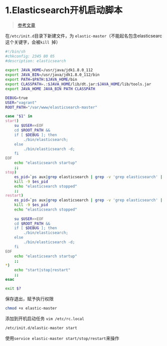 # 1.Elasticsearch开机启动脚本
> [参考文章](https://www.jianshu.com/p/06794b2a7588)

在`/etc/init.d`目录下新建文件，为 `elastic-master`（不能起名包含elasticsearc 这个关键字，会被`kill `掉）
```sh
#!/bin/sh
#chkconfig: 2345 80 05
#description: elasticsearch
 
export JAVA_HOME=/usr/java/jdk1.8.0_112
export JAVA_BIN=/usr/java/jdk1.8.0_112/bin
export PATH=$PATH:$JAVA_HOME/bin
export CLASSPATH=.:$JAVA_HOME/lib/dt.jar:$JAVA_HOME/lib/tools.jar
export JAVA_HOME JAVA_BIN PATH CLASSPATH

DEBUG=true
USER="vagrant"
ROOT_PATH="/var/www/elasticsearch-master"

case "$1" in
start)
    su $USER<<EOF
    cd $ROOT_PATH &&
    if [ $DEBUG ]; then 
        ./bin/elasticsearch;
    else 
        ./bin/elasticsearch -d;
    fi
EOF
    echo "elasticsearch startup"
    ;;  
stop)
    es_pid=`ps aux|grep elasticsearch | grep -v 'grep elasticsearch' | awk '{print $2}'`
    kill -9 $es_pid
    echo "elasticsearch stopped"
    ;;  
restart)
    es_pid=`ps aux|grep elasticsearch | grep -v 'grep elasticsearch' | awk '{print $2}'`
    kill -9 $es_pid
    echo "elasticsearch stopped"
    
    su $USER<<EOF
    cd $ROOT_PATH &&
    if [ $DEBUG ]; then 
        ./bin/elasticsearch;
    else 
        ./bin/elasticsearch -d;
    fi
EOF
    echo "elasticsearch startup"
    ;;  
*)
    echo "start|stop|restart"
    ;;  
esac

exit $?
```
保存退出，赋予执行权限
```bash
chmod +x elastic-master
```
添加到开机启动任务 `vim /etc/rc.local`
```bash
/etc/init.d/elastic-master start
```
使用`service elastic-master start/stop/restart`来操作
